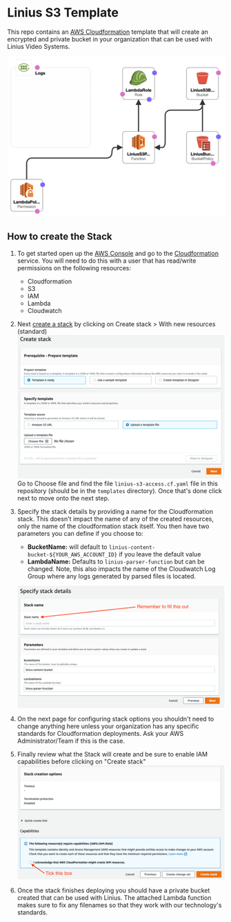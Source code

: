 # Linius S3 Template

This repo contains an [AWS Cloudformation](https://docs.aws.amazon.com/AWSCloudFormation/latest/UserGuide/GettingStarted.Walkthrough.html) template that will create an encrypted and private bucket in your organization that can be used with Linius Video Systems.

![Diagram](images/stack-diagram.png)

## How to create the Stack

1. To get started open up the [AWS Console](https://aws.amazon.com/console/) and go to the [Cloudformation](https://console.aws.amazon.com/cloudformation) service. You will need to do this with a user that has read/write permissions on the following resources:

	* Cloudformation
	* S3
	* IAM
	* Lambda
	* Cloudwatch

2. Next [create a stack](https://docs.aws.amazon.com/AWSCloudFormation/latest/UserGuide/GettingStarted.Walkthrough.html#GettingStarted.Walkthrough.createstack) by clicking on Create stack > With new resources (standard)
![CreateStack](images/create-stack1.png)
Go to Choose file and find the file `linius-s3-access.cf.yaml` file in this repository (should be in the `templates` directory). Once that's done click next to move onto the next step.

3. Specify the stack details by providing a name for the Cloudformation stack. This doesn't impact the name of any of the created resources, only the name of the cloudformation stack itself. You then have two parameters you can define if you choose to:

	* 	**BucketName:** will default to `linius-content-bucket-${YOUR_AWS_ACCOUNT_ID}` if you leave the default value
	*  **LambdaName:** Defaults to `linius-parser-function` but can be changed. Note, this also impacts the name of the Cloudwatch Log Group where any logs generated by parsed files is located.

	![CreateStack](images/create-stack2.png)

4. On the next page for configuring stack options you shouldn't need to change anything here unless your organization has any specific standards for Cloudformation deployments. Ask your AWS Administrator/Team if this is the case.

5. Finally review what the Stack will create and be sure to enable IAM capabilities before clicking on "Create stack"
![CreateStack](images/create-stack3.png) 

6. Once the stack finishes deploying you should have a private bucket created that can be used with Linius. The attached Lambda function makes sure to fix any filenames so that they work with our technology's standards.